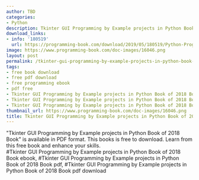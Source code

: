 ```yaml
---
author: TBD
categories:
- Python
description: Tkinter GUI Programming by Example projects in Python Book of 2018 Book
download_links:
- info: '180519'
  url: https://programming-book.com/download/2019/05/180519/Python-Programming123uo00es0541.pdf
image: https://www.programming-book.com/doc-images/16046.png
layout: post
permalink: /tkinter-gui-programming-by-example-projects-in-python-book-of-2018-book.html
tags:
- free book download
- free pdf download
- free programming ebook
- pdf free
- Tkinter GUI Programming by Example projects in Python Book of 2018 Book ebook
- Tkinter GUI Programming by Example projects in Python Book of 2018 Book pdf
- Tkinter GUI Programming by Example projects in Python Book of 2018 Book pdf download
thumbnail_url: https://www.programming-book.com/doc-images/16046.png
title: Tkinter GUI Programming by Example projects in Python Book of 2018 Book
---
```


 
<div class="item-desc text-justify">
  "Tkinter GUI Programming by Example projects in Python Book of 2018 Book" is available in PDF format. This books is free to download. Learn from this free book and enhance your skills.
  <br>
  #Tkinter GUI Programming by Example projects in Python Book of 2018 Book ebook, #Tkinter GUI Programming by Example projects in Python Book of 2018 Book pdf, #Tkinter GUI Programming by Example projects in Python Book of 2018 Book pdf download
</div>